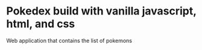 # Pokedex build with vanilla javascript, html, and css

Web application that contains the list of pokemons

